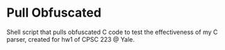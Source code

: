# Pull Obfuscated

Shell script that pulls obfuscated C code to test the effectiveness of my C parser, created for hw1 of CPSC 223 @ Yale. 
